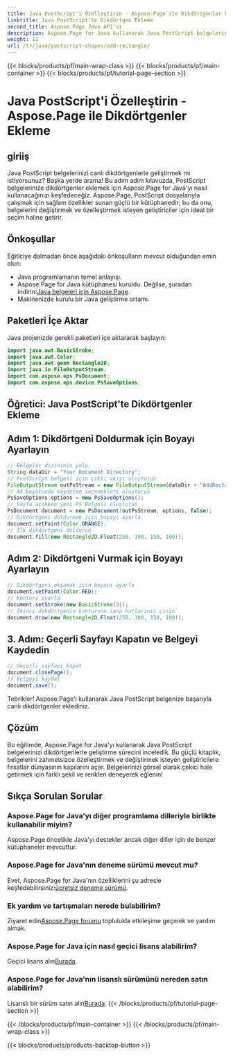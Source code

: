 ```yaml
---
title: Java PostScript'i Özelleştirin - Aspose.Page ile Dikdörtgenler Ekleme
linktitle: Java PostScript'te Dikdörtgen Ekleme
second_title: Aspose.Page Java API'si
description: Aspose.Page for Java kullanarak Java PostScript belgelerine canlı dikdörtgenler eklemeye ilişkin adım adım kılavuzu keşfedin. Belge özelleştirmenizi zahmetsizce geliştirin!
weight: 11
url: /tr/java/postscript-shapes/add-rectangle/
---
```


{{< blocks/products/pf/main-wrap-class >}}
{{< blocks/products/pf/main-container >}}
{{< blocks/products/pf/tutorial-page-section >}}

# Java PostScript'i Özelleştirin - Aspose.Page ile Dikdörtgenler Ekleme

## giriiş
Java PostScript belgelerinizi canlı dikdörtgenlerle geliştirmek mi istiyorsunuz? Başka yerde arama! Bu adım adım kılavuzda, PostScript belgelerinize dikdörtgenler eklemek için Aspose.Page for Java'yı nasıl kullanacağınızı keşfedeceğiz. Aspose.Page, PostScript dosyalarıyla çalışmak için sağlam özellikler sunan güçlü bir kütüphanedir; bu da onu, belgelerini değiştirmek ve özelleştirmek isteyen geliştiriciler için ideal bir seçim haline getirir.
## Önkoşullar
Eğiticiye dalmadan önce aşağıdaki önkoşulların mevcut olduğundan emin olun:
- Java programlamanın temel anlayışı.
-  Aspose.Page for Java kütüphanesi kuruldu. Değilse, şuradan indirin:[Java belgeleri için Aspose.Page](https://reference.aspose.com/page/java/).
- Makinenizde kurulu bir Java geliştirme ortamı.
## Paketleri İçe Aktar
Java projenizde gerekli paketleri içe aktararak başlayın:
```java
import java.awt.BasicStroke;
import java.awt.Color;
import java.awt.geom.Rectangle2D;
import java.io.FileOutputStream;
import com.aspose.eps.PsDocument;
import com.aspose.eps.device.PsSaveOptions;
```
## Öğretici: Java PostScript'te Dikdörtgenler Ekleme
## Adım 1: Dikdörtgeni Doldurmak için Boyayı Ayarlayın
```java
// Belgeler dizininin yolu.
String dataDir = "Your Document Directory";
// PostScript belgesi için çıktı akışı oluşturun
FileOutputStream outPsStream = new FileOutputStream(dataDir + "AddRectangle_outPS.ps");
// A4 boyutunda kaydetme seçenekleri oluşturun
PsSaveOptions options = new PsSaveOptions();
// Sayfa açıkken yeni PS Belgesi oluşturun
PsDocument document = new PsDocument(outPsStream, options, false);
// Dikdörtgeni doldurmak için boyayı ayarla
document.setPaint(Color.ORANGE);        
// İlk dikdörtgeni doldurun
document.fill(new Rectangle2D.Float(250, 100, 150, 100));
```
## Adım 2: Dikdörtgeni Vurmak için Boyayı Ayarlayın
```java
// Dikdörtgeni okşamak için boyayı ayarla
document.setPaint(Color.RED);
// Konturu ayarla
document.setStroke(new BasicStroke(3));
// İkinci dikdörtgenin konturunu (ana hatlarını) çizin
document.draw(new Rectangle2D.Float(250, 300, 150, 100));
```
## 3. Adım: Geçerli Sayfayı Kapatın ve Belgeyi Kaydedin
```java
// Geçerli sayfayı kapat
document.closePage();
// Belgeyi kaydet
document.save();
```
Tebrikler! Aspose.Page'i kullanarak Java PostScript belgenize başarıyla canlı dikdörtgenler eklediniz.
## Çözüm
Bu eğitimde, Aspose.Page for Java'yı kullanarak Java PostScript belgelerinizi dikdörtgenlerle geliştirme sürecini inceledik. Bu güçlü kitaplık, belgelerini zahmetsizce özelleştirmek ve değiştirmek isteyen geliştiricilere fırsatlar dünyasının kapılarını açar.
Belgelerinizi görsel olarak çekici hale getirmek için farklı şekil ve renkleri deneyerek eğlenin!
## Sıkça Sorulan Sorular

### Aspose.Page for Java'yı diğer programlama dilleriyle birlikte kullanabilir miyim?
Aspose.Page öncelikle Java'yı destekler ancak diğer diller için de benzer kütüphaneler mevcuttur.
### Aspose.Page for Java'nın deneme sürümü mevcut mu?
 Evet, Aspose.Page for Java'nın özelliklerini şu adresle keşfedebilirsiniz:[ücretsiz deneme sürümü](https://releases.aspose.com/).
### Ek yardım ve tartışmaları nerede bulabilirim?
 Ziyaret edin[Aspose.Page forumu](https://forum.aspose.com/c/page/39) toplulukla etkileşime geçmek ve yardım almak.
### Aspose.Page for Java için nasıl geçici lisans alabilirim?
 Geçici lisans alın[Burada](https://purchase.aspose.com/temporary-license/).
### Aspose.Page for Java'nın lisanslı sürümünü nereden satın alabilirim?
 Lisanslı bir sürüm satın alın[Burada](https://purchase.aspose.com/buy).
{{< /blocks/products/pf/tutorial-page-section >}}

{{< /blocks/products/pf/main-container >}}
{{< /blocks/products/pf/main-wrap-class >}}

{{< blocks/products/products-backtop-button >}}
